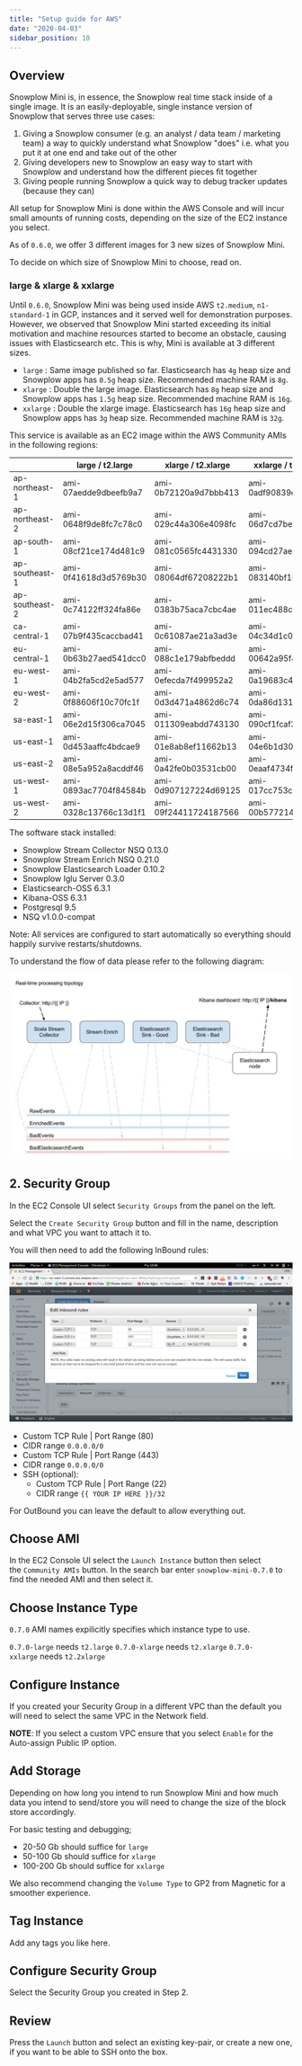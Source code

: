 ```yaml
---
title: "Setup guide for AWS"
date: "2020-04-03"
sidebar_position: 10
---
```


## Overview

Snowplow Mini is, in essence, the Snowplow real time stack inside of a single image. It is an easily-deployable, single instance version of Snowplow that serves three use cases:

1. Giving a Snowplow consumer (e.g. an analyst / data team / marketing team) a way to quickly understand what Snowplow "does" i.e. what you put it at one end and take out of the other
2. Giving developers new to Snowplow an easy way to start with Snowplow and understand how the different pieces fit together
3. Giving people running Snowplow a quick way to debug tracker updates (because they can)

All setup for Snowplow Mini is done within the AWS Console and will incur small amounts of running costs, depending on the size of the EC2 instance you select.

As of `0.6.0`, we offer 3 different images for 3 new sizes of Snowplow Mini.

To decide on which size of Snowplow Mini to choose, read on.

### [](https://github.com/snowplow/snowplow-mini/wiki/Setup-guide-AWS---0.7.0#large--xlarge--xxlarge)large & xlarge & xxlarge

Until `0.6.0`, Snowplow Mini was being used inside AWS `t2.medium`, `n1-standard-1` in GCP, instances and it served well for demonstration purposes. However, we observed that Snowplow Mini started exceeding its initial motivation and machine resources started to become an obstacle, causing issues with Elasticsearch etc. This is why, Mini is available at 3 different sizes.

- `large` : Same image published so far. Elasticsearch has `4g` heap size and Snowplow apps has `0.5g` heap size. Recommended machine RAM is `8g`.
- `xlarge` : Double the large image. Elasticsearch has `8g` heap size and Snowplow apps has `1.5g` heap size. Recommended machine RAM is `16g`.
- `xxlarge` : Double the xlarge image. Elasticsearch has `16g` heap size and Snowplow apps has `3g` heap size. Recommended machine RAM is `32g`.

This service is available as an EC2 image within the AWS Community AMIs in the following regions:

|  | large / t2.large | xlarge / t2.xlarge | xxlarge / t2.xxlarge |
| --- | --- | --- | --- |
| ap-northeast-1 | ami-07aedde9dbeefb9a7 | ami-0b72120a9d7bbb413 | ami-0adf90839e6330282 |
| ap-northeast-2 | ami-0648f9de8fc7c78c0 | ami-029c44a306e4098fc | ami-06d7cd7be93da12a4 |
| ap-south-1 | ami-08cf21ce174d481c9 | ami-081c0565fc4431330 | ami-094cd27ae29e63a52 |
| ap-southeast-1 | ami-0f41618d3d5769b30 | ami-08064df67208222b1 | ami-083140bf1b3584f11 |
| ap-southeast-2 | ami-0c74122ff324fa86e | ami-0383b75aca7cbc4ae | ami-011ec488c547c2543 |
| ca-central-1 | ami-07b9f435caccbad41 | ami-0c61087ae21a3ad3e | ami-04c34d1c0a1628430 |
| eu-central-1 | ami-0b63b27aed541dcc0 | ami-088c1e179abfbeddd | ami-00642a95f4cb99eca |
| eu-west-1 | ami-04b2fa5cd2e5ad577 | ami-0efecda7f499952a2 | ami-0a19683c4c8ac6803 |
| eu-west-2 | ami-0f88606f10c70fc1f | ami-0d3d471a4862d6c74 | ami-0da86d131f1c64207 |
| sa-east-1 | ami-06e2d15f306ca7045 | ami-011309eabdd743130 | ami-090cf1fcaf3c3f7f4 |
| us-east-1 | ami-0d453aaffc4bdcae9 | ami-01e8ab8ef11662b13 | ami-04e6b1d3001059be0 |
| us-east-2 | ami-08e5a952a8acddf46 | ami-0a42fe0b03531cb00 | ami-0eaaf4734f2e05449 |
| us-west-1 | ami-0893ac7704f84584b | ami-0d907127224d69125 | ami-017cc753cc383f97f |
| us-west-2 | ami-0328c13766c13d1f1 | ami-09f24411724187566 | ami-00b5772148c981bf4 |

The software stack installed:

- Snowplow Stream Collector NSQ 0.13.0
- Snowplow Stream Enrich NSQ 0.21.0
- Snowplow Elasticsearch Loader 0.10.2
- Snowplow Iglu Server 0.3.0
- Elasticsearch-OSS 6.3.1
- Kibana-OSS 6.3.1
- Postgresql 9.5
- NSQ v1.0.0-compat

Note: All services are configured to start automatically so everything should happily survive restarts/shutdowns.

To understand the flow of data please refer to the following diagram:

![snowplow-mini-topology](images/snowplow-mini-topology.jpg)

## [](https://github.com/snowplow/snowplow-mini/wiki/Setup-guide-AWS---0.7.0#2-security-group)2\. Security Group

In the EC2 Console UI select `Security Groups` from the panel on the left.

Select the `Create Security Group` button and fill in the name, description and what VPC you want to attach it to.

You will then need to add the following InBound rules:

![snowplow-mini-security-group-setup](images/security-groups-setup.png)

- Custom TCP Rule | Port Range (80)
- CIDR range `0.0.0.0/0`
- Custom TCP Rule | Port Range (443)
- CIDR range `0.0.0.0/0`
- SSH (optional):
    - Custom TCP Rule | Port Range (22)
    - CIDR range `{{ YOUR IP HERE }}/32`

For OutBound you can leave the default to allow everything out.

## Choose AMI

In the EC2 Console UI select the `Launch Instance` button then select the `Community AMIs` button. In the search bar enter `snowplow-mini-0.7.0` to find the needed AMI and then select it.

## Choose Instance Type

`0.7.0` AMI names expilicitly specifies which instance type to use.

`0.7.0-large` needs `t2.large` `0.7.0-xlarge` needs `t2.xlarge` `0.7.0-xxlarge` needs `t2.2xlarge`

## Configure Instance

If you created your Security Group in a different VPC than the default you will need to select the same VPC in the Network field.

**NOTE**: If you select a custom VPC ensure that you select `Enable` for the Auto-assign Public IP option.

## Add Storage

Depending on how long you intend to run Snowplow Mini and how much data you intend to send/store you will need to change the size of the block store accordingly.

For basic testing and debugging;

- 20-50 Gb should suffice for `large`
- 50-100 Gb should suffice for `xlarge`
- 100-200 Gb should suffice for `xxlarge`

We also recommend changing the `Volume Type` to GP2 from Magnetic for a smoother experience.

## Tag Instance

Add any tags you like here.

## Configure Security Group

Select the Security Group you created in Step 2.

## Review

Press the `Launch` button and select an existing key-pair, or create a new one, if you want to be able to SSH onto the box.
